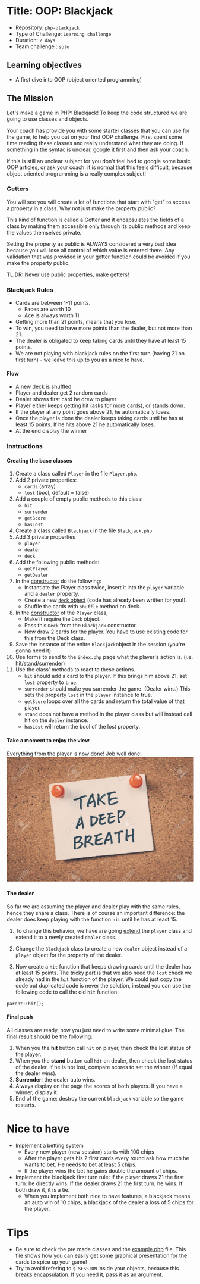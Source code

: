 # Title: OOP: Blackjack

- Repository: `php-blackjack`
- Type of Challenge: `Learning challenge`
- Duration: `2 days`
- Team challenge : `solo`

## Learning objectives
- A first dive into OOP (object oriented programming)

## The Mission
Let's make a game in PHP: Blackjack!
To keep the code structured we are going to use classes and objects.

Your coach has provide you with some starter classes that you can use for the game, to help you out on your first OOP challenge. First spent some time reading these classes and really understand what they are doing. If something in the syntac is unclear, google it first and then ask your coach.

If this is still an unclear subject for you don't feel bad to google some basic OOP articles, or ask your coach. it is normal that this feels difficult, because object oriented programming is a really complex subject!

### Getters
You will see you will create a lot of functions that start with "get" to access a property in a class. Why not just make the property public?

This kind of function is called a Getter and it encapsulates the fields of a class by making them accessible only through its public methods and keep the values themselves private. 

Setting the property as public is ALWAYS considered a very bad idea because you will lose all control of which value is entered there. Any validation that was provided in your getter function could be avoided if you make the property public.

TL;DR: Never use public properties, make getters!

### Blackjack Rules
- Cards are between 1-11 points.
    - Faces are worth 10
    - Ace is always worth 11
- Getting more than 21 points, means that you lose.
- To win, you need to have more points than the dealer, but not more than 21.
- The dealer is obligated to keep taking cards until they have at least 15 points.
- We are not playing with blackjack rules on the first turn (having 21 on first turn) - we leave this up to you as a nice to have.

#### Flow
  - A new deck is shuffled
  - Player and dealer get 2 random cards
  - Dealer shows first card he drew to player
  - Player either keeps getting hit (asks for more cards), or stands down.
  - If the player at any point goes above 21, he automatically loses.
  - Once the player is done the dealer keeps taking cards until he has at least 15 points. If he hits above 21 he automatically loses.
  - At the end display the winner

### Instructions
#### Creating the base classes
1. Create a class called `Player` in the file `Player.php`.
1. Add 2 private properties:
    - `cards` (array)
    - `lost` (bool, default = false)
1. Add a couple of empty public methods to this class: 
	- `hit`
	- `surrender`
	- `getScore`
	- `hasLost`
1. Create a class called `Blackjack` in the file `Blackjack.php`
1. Add 3 private properties 
    - `player`
    - `dealer`
    - `deck`
1. Add the following public methods:
    - `getPlayer`
    - `getDealer`
1. In the [constructor](https://www.php.net/manual/en/language.oop5.decon.php) do the following:
    - Instantiate the Player class twice, insert it into the `player` variable and a `dealer` property.
    - Create a new [`deck` object](code/Deck.php) (code has already been written for you!).
    - Shuffle the cards with `shuffle` method on deck.
1. In the [constructor](https://www.php.net/manual/en/language.oop5.decon.php) of the `Player` class;
    - Make it require the `Deck` object.
    - Pass this `Deck` from the `Blackjack` constructor.
    - Now draw 2 cards for the player. You have to use existing code for this from the Deck class.
1. Save the instance of the enitre `Blackjack`object in the session (you're gonna need it)
1. Use forms to send to the `index.php` page what the player's action is. (i.e. hit/stand/surrender)
1. Use the class' methods to react to these actions.
    - `hit` should add a card to the player. If this brings him above 21, set `lost` property to `true`.
    - `surrender` should make you surrender the game. (Dealer wins.)
        This sets the property `lost` in the `player` instance to true.
    - `getScore` loops over all the cards and return the total value of that player.
    - `stand` does not have a method in the player class but will instead call hit on the `dealer` instance.
    - `hasLost` will return the bool of the lost property.
    
#### Take a moment to enjoy the view
Everything from the player is now done! Job well done!
![Don't forget to breathe](resources/breath.jpg)

#### The dealer
So far we are assuming the player and dealer play with the same rules, hence they share a class. There is of course an important difference: the dealer does keep playing with the function `hit` until he has at least 15.

1. To change this behavior, we have are going [extend](https://www.php.net/manual/en/language.oop5.inheritance.php) the `player` class and extend it to a newly created `dealer` class. 

1. Change the `Blackjack` class to create a new `dealer` object instead of a `player` object for the property of the dealer. 

1. Now create a `hit` function that keeps drawing cards until the dealer has at least 15 points. The tricky part is that we also need the `lost` check we already had in the `hit` function of the player. We could just copy the code but duplicated code is never the solution, instead you can use the following code to call the old `hit` function:

```parent::hit();```

#### Final push
All classes are ready, now you just need to write some minimal glue. The final result should be the following:

1. When you the **hit** button call `hit` on player, then check the lost status of the player. 
1. When you the **stand** button call `hit` on dealer, then check the lost status of the dealer. If he is not lost, compare scores to set the winner (If equal the dealer wins). 
1. **Surrender**: the dealer auto wins.
1. Always display on the page the scores of both players. If you have a winner, display it.
1. End of the game: destroy the current `blackjack` variable so the game restarts.
    
# Nice to have
- Implement a betting system
    - Every new player (new session) starts with 100 chips
    - After the player gets his 2 first cards every round ask how much he wants to bet. He needs to bet at least 5 chips. 
     - If the player wins the bet he gains double the amount of chips.
- Implement the blackjack first turn rule: if the player draws 21 the first turn: he directly wins. If the dealer draws 21 the first turn, he wins. If both draw it, it is a tie. 
    - When you implement both nice to have features, a blackjack means an auto win of 10 chips, a blackjack of the dealer a loss of 5 chips for the player.
    
# Tips
- Be sure to check the pre made classes and the [example.php](code/example.php) file. This file shows how you can easily get some graphical presentation for the cards to spice up your game!
- Try to avoid refering to `$_SESSION` inside your objects, because this breaks [encapsulation](https://en.wikipedia.org/wiki/Encapsulation_(computer_programming)). If you need it, pass it as an argument.
